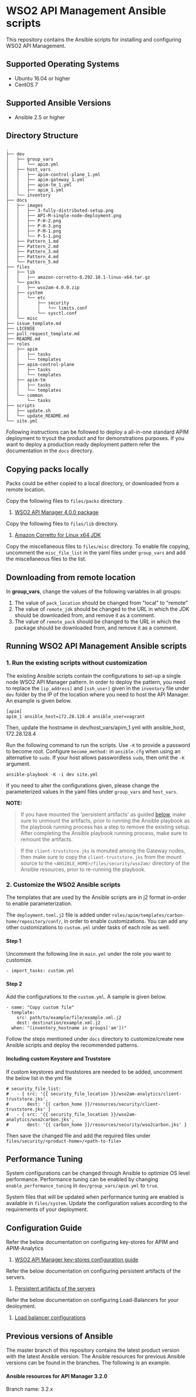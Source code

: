 # WSO2 API Management Ansible scripts

This repository contains the Ansible scripts for installing and configuring WSO2 API Management.

## Supported Operating Systems

- Ubuntu 16.04 or higher
- CentOS 7

## Supported Ansible Versions

- Ansible 2.5 or higher

## Directory Structure
```
.
├── dev
│   ├── group_vars
│   │   └── apim.yml
│   ├── host_vars
│   │   ├── apim-control-plane_1.yml
│   │   ├── apim-gateway_1.yml
│   │   ├── apim-tm_1.yml
│   │   ├── apim_1.yml
│   └── inventory
├── docs
│   ├── images
│   │   ├── 3-fully-distributed-setup.png
│   │   ├── API-M-single-node-deployment.png
│   │   ├── P-H-2.png
│   │   ├── P-H-3.png
│   │   ├── P-M-1.png
│   │   └── P-S-1.png
│   ├── Pattern_1.md
│   ├── Pattern_2.md
│   ├── Pattern_3.md
│   ├── Pattern_4.md
│   └── Pattern_5.md
├── files
│   ├── lib
│   │   ├── amazon-corretto-8.292.10.1-linux-x64.tar.gz
│   └── packs
│   │   ├── wso2am-4.0.0.zip
│   ├── system
│   │   └── etc
│   │       ├── security
│   │       │   └── limits.conf
│   │       └── sysctl.conf
│   └── misc
├── issue_template.md
├── LICENSE
├── pull_request_template.md
├── README.md
├── roles
│   ├── apim
│   │   ├── tasks
│   │   └── templates
│   ├── apim-control-plane
│   │   ├── tasks
│   │   └── templates
│   ├── apim-tm
│   │   ├── tasks
│   │   └── templates
│   └── common
│       └── tasks
├── scripts
│   ├── update.sh
│   └── update_README.md
└── site.yml

```

Following instructions can be followed to deploy a all-in-one standard APIM deployment to tryout the product and for demonstrations purposes. If you want to deploy a production ready deployment pattern refer the documentation in the `docs` directory.


## Copying packs locally
Packs could be either copied to a local directory, or downloaded from a remote location.

Copy the following files to `files/packs` directory.

1. [WSO2 API Manager 4.0.0 package](https://wso2.com/api-management/install/)

Copy the following files to `files/lib` directory.

1. [Amazon Corretto for Linux x64 JDK](https://docs.aws.amazon.com/corretto/latest/corretto-8-ug/downloads-list.html)

Copy the miscellaneous files to `files/misc` directory. To enable file copying,  uncomment the `misc_file_list` in the yaml files under `group_vars` and add the miscellaneous files to the list.

## Downloading from remote location

In **group_vars**, change the values of the following variables in all groups:
1. The value of `pack_location` should be changed from "local" to "remote"
2. The value of `remote_jdk` should be changed to the URL in which the JDK should be downloaded from, and remove it as a comment.
3. The value of `remote_pack` should be changed to the URL in which the package should be downloaded from, and remove it as a comment.

## Running WSO2 API Management Ansible scripts

### 1. Run the existing scripts without customization
The existing Ansible scripts contain the configurations to set-up a single node WSO2 API Manager pattern. In order to deploy the pattern, you need to replace the `[ip_address]` and `[ssh_user]` given in the `inventory` file under `dev` folder by the IP of the location where you need to host the API Manager. An example is given below.
```
[apim]
apim_1 ansible_host=172.28.128.4 ansible_user=vagrant
```

Then, update the hostname in dev/host_vars/apim_1.yml with ansible_host, 172.28.128.4

Run the following command to run the scripts. Use `-K` to provide a password to become root. Configure `become_method:` in `ansible.cfg` when using an alternative to
`sudo`. If your host allows passwordless `sudo`, then omit the `-K` argument.

`ansible-playbook -K -i dev site.yml`

If you need to alter the configurations given, please change the parameterized values in the yaml files under `group_vars` and `host_vars`.

**NOTE:**
> If you have mounted the 'persistent artifacts' as guided [below](##configuration-guide), make sure to unmount the artifacts, prior to running the Ansible playbook as the playbook running process has a step to remove the existing setup. After completing the Ansible playbook running process, make sure to remount the artifacts.

> If the `client-truststore.jks` is monuted among the Gateway nodes, then make sure to copy the `client-truststore.jks` from the mount source to the `<ANSIBLE_HOME>/files/security/wso2am/` directory of the Ansible resources, prior to re-running the playbook.

### 2. Customize the WSO2 Ansible scripts

The templates that are used by the Ansible scripts are in j2 format in-order to enable parameterization.

The `deployment.toml.j2` file is added under `roles/apim/templates/carbon-home/repository/conf/`, in order to enable customizations. You can add any other customizations to `custom.yml` under tasks of each role as well.

#### Step 1
Uncomment the following line in `main.yml` under the role you want to customize.
```
- import_tasks: custom.yml
```

#### Step 2
Add the configurations to the `custom.yml`. A sample is given below.

```
- name: "Copy custom file"
  template:
    src: path/to/example/file/example.xml.j2
    dest: destination/example.xml.j2
  when: "(inventory_hostname in groups['am'])"
```

Follow the steps mentioned under `docs` directory to customize/create new Ansible scripts and deploy the recommended patterns.

#### Including custom Keystore and Truststore
If custom keystores and truststores are needed to be added, uncomment the below list in the yml file
```
# security_file_list:
#   - { src: '{{ security_file_location }}/wso2am-analytics/client-truststore.jks',
#       dest: '{{ carbon_home }}/resources/security/client-truststore.jks' }
#   - { src: '{{ security_file_location }}/wso2am-analytics/wso2carbon.jks',
#       dest: '{{ carbon_home }}/resources/security/wso2carbon.jks' }
```
Then save the changed file and add the required files under `files/security/<product-home>/<path-to-file>`

## Performance Tuning

System configurations can be changed through Ansible to optimize OS level performance. Performance tuning can be enabled by changing `enable_performance_tuning` in `dev/group_vars/apim.yml` to `true`.

System files that will be updated when performance tuning are enabled is available in `files/system`. Update the configuration values according to the requirements of your deployment.

## Configuration Guide

Refer the below documentation on configuring key-stores for APIM and APIM-Analytics
1. [WSO2 API Manager key-stores configuration guide](https://apim.docs.wso2.com/en/latest/install-and-setup/setup/security/configuring-keystores/configuring-keystores-in-wso2-api-manager/)

Refer the below documentation on configuring persistent artifacts of the servers.
1. [Persistent artifacts of the servers](https://apim.docs.wso2.com/en/latest/install-and-setup/setup/reference/common-runtime-and-configuration-artifacts/)

Refer the below documentation on configuring Load-Balancers for your deoloyment.
1. [Load balancer configurations](https://apim.docs.wso2.com/en/latest/install-and-setup/setup/setting-up-proxy-server-and-the-load-balancer/configuring-the-proxy-server-and-the-load-balancer/)

## Previous versions of Ansible

The master branch of this repository contains the latest product version with the latest Ansible version. The Ansible resources for previous Ansible versions can be found in the branches. The following is an example.

#### Ansible resources for API Manager 3.2.0

Branch name: 3.2.x
